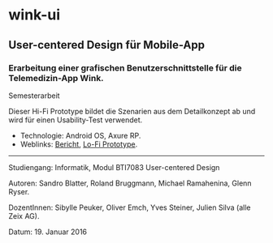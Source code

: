 # wink-ui
## User-centered Design für Mobile-App
### Erarbeitung einer grafischen Benutzerschnittstelle für die Telemedizin-App Wink. 
Semesterarbeit

Dieser Hi-Fi Prototype bildet die Szenarien aus dem Detailkonzept ab und wird für einen Usability-Test verwendet.

- Technologie: Android OS, Axure RP.
- Weblinks: [Bericht](https://www.hashdoc.com/documents/476937/user-centered-design-f-r-mobile-app), [Lo-Fi Prototype](https://speakerdeck.com/brugr9/wink-lo-fi-prototype).

<hr>
Studiengang: Informatik, Modul BTI7083 User-centered Design

Autoren: Sandro Blatter, Roland Bruggmann, Michael Ramahenina, Glenn Ryser.

DozentInnen: Sibylle Peuker, Oliver Emch, Yves Steiner, Julien Silva (alle Zeix AG).

Datum: 19. Januar 2016
